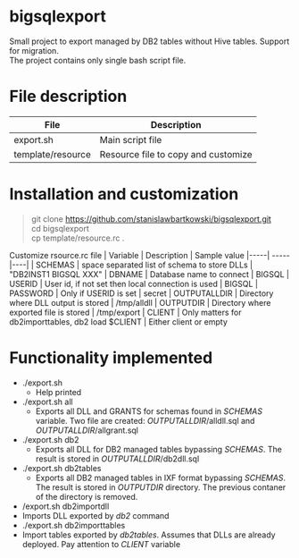# bigsqlexport

Small project to export managed by DB2 tables without Hive tables. Support for migration.<br>
The project contains only single bash script file.

# File description

| File | Description |
|-----| -----|
| export.sh | Main script file
| template/resource | Resource file to copy and customize

# Installation and customization
> git clone https://github.com/stanislawbartkowski/bigsqlexport.git<br>
> cd bigsqlexport<br>
> cp template/resource.rc .<br>

Customize rsource.rc file
| Variable | Description | Sample value
|-----| -----|----|
| SCHEMAS | space separated list of schema to store DLLs | "DB2INST1 BIGSQL XXX"
| DBNAME | Database name to connect | BIGSQL
| USERID | User id, if not set then local connection is used | BIGSQL
| PASSWORD | Only if USERID is set | secret
| OUTPUTALLDIR | Directory where DLL output is stored | /tmp/alldll
| OUTPUTDIR | Directory where exported file is stored | /tmp/export
| CLIENT | Only matters for db2importtables, db2 load $CLIENT | Either client or empty

# Functionality implemented
* ./export.sh
  * Help printed
* ./export.sh all
  * Exports all DLL and GRANTS for schemas found in *SCHEMAS* variable. Two file are created: *OUTPUTALLDIR*/alldll.sql and *OUTPUTALLDIR*/allgrant.sql
* ./export.sh db2 
  * Exports all DLL for DB2 managed tables bypassing *SCHEMAS*. The result is stored in *OUTPUTALLDIR*/db2dll.sql
* ./export.sh db2tables
  * Exports all DB2 managed tables in IXF format bypassing *SCHEMAS*. The result is stored in *OUTPUTDIR* directory. The previous contaner of the directory is removed.
* /export.sh db2importdll
 * Imports DLL exported by *db2* command
* ./export.sh db2importtables
 * Import tables exported by *db2tables*. Assumes that DLLs are already deployed. Pay attention to *CLIENT* variable
  

